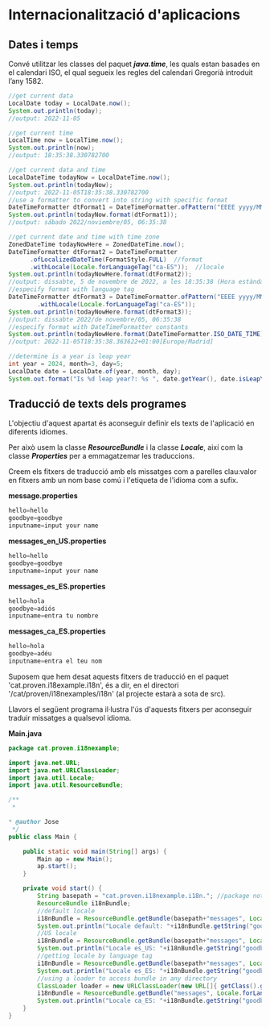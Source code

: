 # Internacionalització d'aplicacions

## Dates i temps

Convé utilitzar les classes del paquet ***java.time***, les quals estan basades en el calendari ISO, el qual segueix les regles del calendari Gregorià introduit l’any 1582.

```java
//get current data
LocalDate today = LocalDate.now();
System.out.println(today);
//output: 2022-11-05
```

```java
//get current time
LocalTime now = LocalTime.now();
System.out.println(now);
//output: 18:35:38.330782700
```

```java
//get current data and time
LocalDateTime todayNow = LocalDateTime.now();
System.out.println(todayNow);
//output: 2022-11-05T18:35:38.330782700
//use a formatter to convert into string with specific format
DateTimeFormatter dtFormat1 = DateTimeFormatter.ofPattern("EEEE yyyy/MMMM/dd, hh:mm:ss");
System.out.println(todayNow.format(dtFormat1));
//output: sábado 2022/noviembre/05, 06:35:38
```

```java
//get current date and time with time zone
ZonedDateTime todayNowHere = ZonedDateTime.now();
DateTimeFormatter dtFormat2 = DateTimeFormatter
      .ofLocalizedDateTime(FormatStyle.FULL)  //format
      .withLocale(Locale.forLanguageTag("ca-ES"));  //locale
System.out.println(todayNowHere.format(dtFormat2));
//output: dissabte, 5 de novembre de 2022, a les 18:35:38 (Hora estàndard del Centre d’Europa)
//especify format with language tag
DateTimeFormatter dtFormat3 = DateTimeFormatter.ofPattern("EEEE yyyy/MMMM/dd, hh:mm:ss")
        .withLocale(Locale.forLanguageTag("ca-ES"));
System.out.println(todayNowHere.format(dtFormat3));
//output: dissabte 2022/de novembre/05, 06:35:38
//especify format with DateTimeFormatter constants
System.out.println(todayNowHere.format(DateTimeFormatter.ISO_DATE_TIME));
//output: 2022-11-05T18:35:38.363622+01:00[Europe/Madrid]
```

```java
//determine is a year is leap year
int year = 2024, month=3, day=5;
LocalDate date = LocalDate.of(year, month, day);
System.out.format("Is %d leap year?: %s ", date.getYear(), date.isLeapYear()?"yes":"no");
```

## Traducció de texts dels programes

L'objectiu d'aquest apartat és aconseguir definir els texts de l'aplicació en diferents idiomes.

Per això usem la classe ***ResourceBundle*** i la classe ***Locale***, així com la classe ***Properties*** per a emmagatzemar les traduccions.

Creem els fitxers de traducció amb els missatges com a parelles clau:valor en fitxers amb un nom base comú i l'etiqueta de l'idioma com a sufix.

**message.properties**

```java
hello=hello
goodbye=goodbye
inputname=input your name
```

**messages_en_US.properties**

```java
hello=hello
goodbye=goodbye
inputname=input your name
```

**messages_es_ES.properties**

```java
hello=hola
goodbye=adiós
inputname=entra tu nombre
```

**messages_ca_ES.properties**

```java
hello=hola
goodbye=adéu
inputname=entra el teu nom
```

Suposem que hem desat aquests fitxers de traducció en el paquet 'cat.proven.i18example.i18n', és a dir, en el directori '/cat/proven/i18nexamples/i18n' (al projecte estarà a sota de src).

Llavors el següent programa il·lustra l'ús d'aquests fitxers per aconseguir traduir missatges a qualsevol idioma.

**Main.java**

```java
package cat.proven.i18nexample;

import java.net.URL;
import java.net.URLClassLoader;
import java.util.Locale;
import java.util.ResourceBundle;

/**
 *

* @author Jose
 */
public class Main {

    public static void main(String[] args) {
        Main ap = new Main();
        ap.start();
    }

    private void start() {
        String basepath = "cat.proven.i18nexample.i18n."; //package notation
        ResourceBundle i18nBundle;
        //default locale
        i18nBundle = ResourceBundle.getBundle(basepath+"messages", Locale.getDefault());
        System.out.println("Locale default: "+i18nBundle.getString("goodbye"));
        //US locale
        i18nBundle = ResourceBundle.getBundle(basepath+"messages", Locale.US);
        System.out.println("Locale es_US: "+i18nBundle.getString("goodbye"));
        //getting locale by language tag
        i18nBundle = ResourceBundle.getBundle(basepath+"messages", Locale.forLanguageTag("es-ES"));
        System.out.println("Locale es_ES: "+i18nBundle.getString("goodbye"));  
        //using a loader to access bundle in any directory
        ClassLoader loader = new URLClassLoader(new URL[]{ getClass().getResource("/cat/proven/i18nexample/i18n/")});
        i18nBundle = ResourceBundle.getBundle("messages", Locale.forLanguageTag("ca-ES"), loader);
        System.out.println("Locale ca_ES: "+i18nBundle.getString("goodbye"));
    }
}
```
